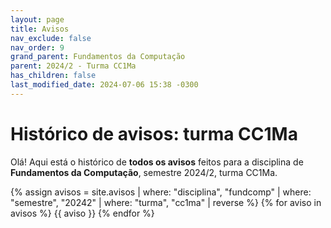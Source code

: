```yaml
---
layout: page
title: Avisos
nav_exclude: false
nav_order: 9
grand_parent: Fundamentos da Computação
parent: 2024/2 - Turma CC1Ma
has_children: false
last_modified_date: 2024-07-06 15:38 -0300
---
```


# Histórico de avisos: turma CC1Ma

Olá! Aqui está o histórico de **todos os avisos** feitos para a
disciplina de **Fundamentos da Computação**, semestre 2024/2, turma CC1Ma.

{% assign avisos = site.avisos
     | where: "disciplina", "fundcomp"
     | where: "semestre", "20242"
     | where: "turma", "cc1ma"
     | reverse  %}
{% for aviso in avisos %}
{{ aviso }}
{% endfor %}
